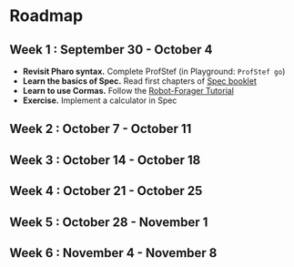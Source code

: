 # Roadmap

## Week 1 : September 30 - October 4

- **Revisit Pharo syntax.** Complete ProfStef (in Playground: `ProfStef go`)
- **Learn the basics of Spec.** Read first chapters of [Spec booklet](https://github.com/SquareBracketAssociates/BuildingApplicationWithSpec2/releases/download/latest/BuildingUIWithSpec.pdf)
- **Learn to use Cormas.** Follow the [Robot-Forager Tutorial](https://cormas.org/#/robot-forager)
- **Exercise.** Implement a calculator in Spec

## Week 2 : October 7 - October 11

## Week 3 : October 14 - October 18

## Week 4 : October 21 - October 25

## Week 5 : October 28 - November 1

## Week 6 : November 4 - November 8
